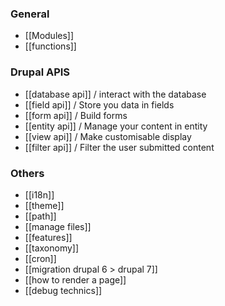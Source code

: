 ### General
* [[Modules]]
* [[functions]]


### Drupal APIS
* [[database api]] / interact with the database
* [[field api]] / Store you data in fields
* [[form api]] / Build forms
* [[entity api]] / Manage your content in entity
* [[view api]] / Make customisable display
* [[filter api]] / Filter the user submitted content

### Others
* [[i18n]]
* [[theme]]
* [[path]]
* [[manage files]]
* [[features]]
* [[taxonomy]]
* [[cron]]
* [[migration drupal 6 > drupal 7]]
* [[how to render a page]]
* [[debug technics]]